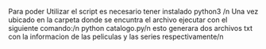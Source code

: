 Para poder Utilizar el script es necesario tener instalado python3 /n
Una vez ubicado en la carpeta donde se encuntra el archivo ejecutar con el siguiente comando:/n
python catalogo.py/n
esto generara dos archivos txt con la informacion de las peliculas y las series respectivamente/n
